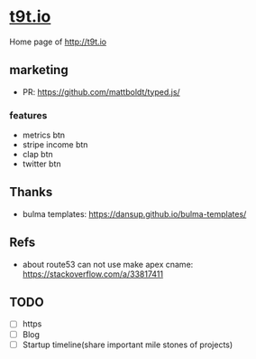 # [t9t.io](http://t9t.io)

Home page of http://t9t.io

## marketing

- PR: https://github.com/mattboldt/typed.js/

### features

- metrics btn
- stripe income btn
- clap btn
- twitter btn

## Thanks

- bulma templates: https://dansup.github.io/bulma-templates/

## Refs

- about route53 can not use make apex cname: https://stackoverflow.com/a/33817411

## TODO

- [ ] https
- [ ] Blog
- [ ] Startup timeline(share important mile stones of projects)
